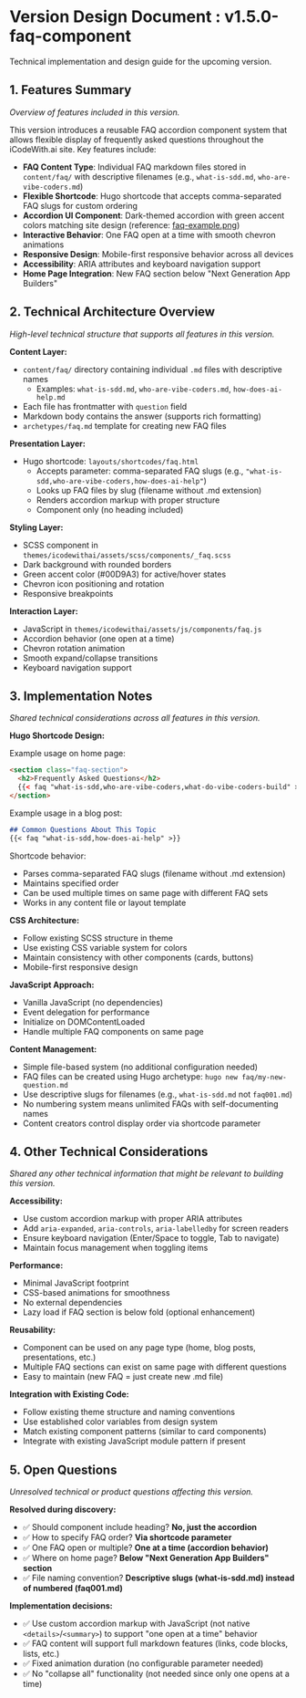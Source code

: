 # Version Design Document : v1.5.0-faq-component
Technical implementation and design guide for the upcoming version.

## 1. Features Summary
_Overview of features included in this version._

This version introduces a reusable FAQ accordion component system that allows flexible display of frequently asked questions throughout the iCodeWith.ai site. Key features include:

- **FAQ Content Type**: Individual FAQ markdown files stored in `content/faq/` with descriptive filenames (e.g., `what-is-sdd.md`, `who-are-vibe-coders.md`)
- **Flexible Shortcode**: Hugo shortcode that accepts comma-separated FAQ slugs for custom ordering
- **Accordion UI Component**: Dark-themed accordion with green accent colors matching site design (reference: [faq-example.png](../../library/assets/faq-example.png))
- **Interactive Behavior**: One FAQ open at a time with smooth chevron animations
- **Responsive Design**: Mobile-first responsive behavior across all devices
- **Accessibility**: ARIA attributes and keyboard navigation support
- **Home Page Integration**: New FAQ section below "Next Generation App Builders"

## 2. Technical Architecture Overview
_High-level technical structure that supports all features in this version._

**Content Layer:**
- `content/faq/` directory containing individual `.md` files with descriptive names
  - Examples: `what-is-sdd.md`, `who-are-vibe-coders.md`, `how-does-ai-help.md`
- Each file has frontmatter with `question` field
- Markdown body contains the answer (supports rich formatting)
- `archetypes/faq.md` template for creating new FAQ files

**Presentation Layer:**
- Hugo shortcode: `layouts/shortcodes/faq.html`
  - Accepts parameter: comma-separated FAQ slugs (e.g., `"what-is-sdd,who-are-vibe-coders,how-does-ai-help"`)
  - Looks up FAQ files by slug (filename without .md extension)
  - Renders accordion markup with proper structure
  - Component only (no heading included)

**Styling Layer:**
- SCSS component in `themes/icodewithai/assets/scss/components/_faq.scss`
- Dark background with rounded borders
- Green accent color (#00D9A3) for active/hover states
- Chevron icon positioning and rotation
- Responsive breakpoints

**Interaction Layer:**
- JavaScript in `themes/icodewithai/assets/js/components/faq.js`
- Accordion behavior (one open at a time)
- Chevron rotation animation
- Smooth expand/collapse transitions
- Keyboard navigation support

## 3. Implementation Notes
_Shared technical considerations across all features in this version._

**Hugo Shortcode Design:**

Example usage on home page:
```html
<section class="faq-section">
  <h2>Frequently Asked Questions</h2>
  {{< faq "what-is-sdd,who-are-vibe-coders,what-do-vibe-coders-build" >}}
</section>
```

Example usage in a blog post:
```markdown
## Common Questions About This Topic
{{< faq "what-is-sdd,how-does-ai-help" >}}
```

Shortcode behavior:
- Parses comma-separated FAQ slugs (filename without .md extension)
- Maintains specified order
- Can be used multiple times on same page with different FAQ sets
- Works in any content file or layout template

**CSS Architecture:**
- Follow existing SCSS structure in theme
- Use existing CSS variable system for colors
- Maintain consistency with other components (cards, buttons)
- Mobile-first responsive design

**JavaScript Approach:**
- Vanilla JavaScript (no dependencies)
- Event delegation for performance
- Initialize on DOMContentLoaded
- Handle multiple FAQ components on same page

**Content Management:**
- Simple file-based system (no additional configuration needed)
- FAQ files can be created using Hugo archetype: `hugo new faq/my-new-question.md`
- Use descriptive slugs for filenames (e.g., `what-is-sdd.md` not `faq001.md`)
- No numbering system means unlimited FAQs with self-documenting names
- Content creators control display order via shortcode parameter

## 4. Other Technical Considerations
_Shared any other technical information that might be relevant to building this version._

**Accessibility:**
- Use custom accordion markup with proper ARIA attributes
- Add `aria-expanded`, `aria-controls`, `aria-labelledby` for screen readers
- Ensure keyboard navigation (Enter/Space to toggle, Tab to navigate)
- Maintain focus management when toggling items

**Performance:**
- Minimal JavaScript footprint
- CSS-based animations for smoothness
- No external dependencies
- Lazy load if FAQ section is below fold (optional enhancement)

**Reusability:**
- Component can be used on any page type (home, blog posts, presentations, etc.)
- Multiple FAQ sections can exist on same page with different questions
- Easy to maintain (new FAQ = just create new .md file)

**Integration with Existing Code:**
- Follow existing theme structure and naming conventions
- Use established color variables from design system
- Match existing component patterns (similar to card components)
- Integrate with existing JavaScript module pattern if present

## 5. Open Questions
_Unresolved technical or product questions affecting this version._

**Resolved during discovery:**
- ✅ Should component include heading? **No, just the accordion**
- ✅ How to specify FAQ order? **Via shortcode parameter**
- ✅ One FAQ open or multiple? **One at a time (accordion behavior)**
- ✅ Where on home page? **Below "Next Generation App Builders" section**
- ✅ File naming convention? **Descriptive slugs (what-is-sdd.md) instead of numbered (faq001.md)**

**Implementation decisions:**
- ✅ Use custom accordion markup with JavaScript (not native `<details>`/`<summary>`) to support "one open at a time" behavior
- ✅ FAQ content will support full markdown features (links, code blocks, lists, etc.)
- ✅ Fixed animation duration (no configurable parameter needed)
- ✅ No "collapse all" functionality (not needed since only one opens at a time)
